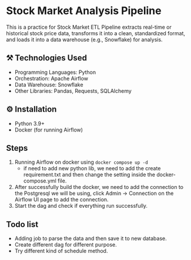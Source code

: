 # Stock Market Analysis Pipeline
This is a practice for Stock Market ETL Pipeline extracts real-time or historical stock price data, transforms it into a clean, standardized format, and loads it into a data warehouse (e.g., Snowflake) for analysis.

## :hammer_and_pick: Technologies Used
- Programming Languages: Python
- Orchestration: Apache Airflow
- Data Warehouse: Snowflake
- Other Libraries: Pandas, Requests, SQLAlchemy

## :gear: Installation
- Python 3.9+
- Docker (for running Airflow)

## Steps
1. Running Airflow on docker using `docker compose up -d`
    - if need to add new python lib, we need to add the create requirement.txt and then change the setting inside the docker-compose.yml file.
2. After successfully build the docker, we need to add the connection to the Postgresql we will be using, click Admin -> Connection on the Airflow UI page to add the connection.
3. Start the dag and check if everything run successfully.

## Todo list
- Adding job to parse the data and then save it to new database.
- Create different dag for different purpose.
- Try different kind of schedule method.
